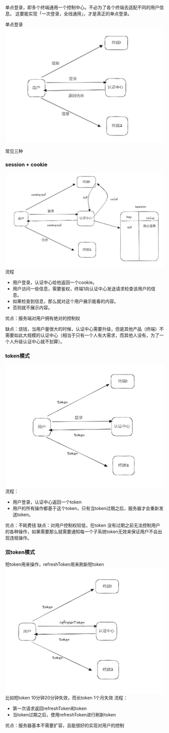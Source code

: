 
单点登录，即多个终端通用一个控制中心。不必为了各个终端去适配不同的用户信息。
这要能实现「一次登录，全线通用」，才是真正的单点登录。


单点登录
![](PublicImage/SSO单点登录/Pasted%20image%2020240513155908.png)


常见三种
### session + cookie

![](PublicImage/SSO单点登录/Pasted%20image%2020240513160159.png)
流程
- 用户登录，认证中心给他返回一个cookie。
- 用户访问一些信息，需要鉴权，终端1向认证中心发送请求检查该用户的信息。
- 如果检查到信息，那么就对这个用户展示能看的内容。
- 否则就不展示内容。

优点：服务端对用户拥有绝对的控制权

缺点：烧钱，当用户量很大的时候，认证中心需要升级，但是其他产品（终端）不需要如此大规模的认证中心（相当于只有一个人有大需求，而其他人没有，为了一个人升级认证中心就不划算）。
### token模式

![](../../Pasted%20image%2020240513161844.png)
流程：
- 用户登录，认证中心返回一个token
- 用户的所有操作都基于这个token，只有当token过期之后，服务器才会重新发送token。


优点：不耗费钱
缺点：对用户控制权较低，在token 没有过期之前无法控制用户的各种操作，如果需要那么就需要通知每一个子系统token无效来保证用户不会出现违规操作。


### 双token模式
短token用来操作，refreshToken用来刷新短token
 ![](../../Pasted%20image%2020240513162706.png)
 比如短token 10分钟20分钟失效，而长token 1个月失效
 流程：
 - 第一次请求返回refreshToken和token
 - 当token过期之后，使用refreshToken进行刷新token

优点：服务器基本不需要扩容，且能很好的实现对用户的控制

